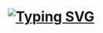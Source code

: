 <h1 align="center">

[![Typing SVG](https://readme-typing-svg.demolab.com?font=Fira+Code&weight=600&size=24&pause=1000&color=A075FF&center=true&width=435&lines=Hi%2C+I'm+Daniel+!+%F0%9F%91%8B;Web+Developer+%F0%9F%92%BB)](https://git.io/typing-svg)
</h1>
